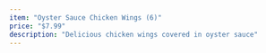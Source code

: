 ```yaml
---
item: "Oyster Sauce Chicken Wings (6)"
price: "$7.99"
description: "Delicious chicken wings covered in oyster sauce"
---
```


